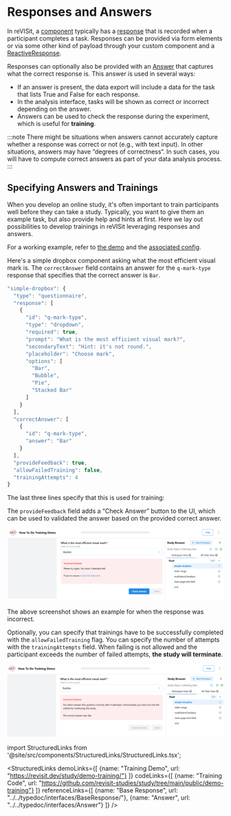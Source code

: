 # Responses and Answers

In reVISit, a [component](../../typedoc/interfaces/BaseIndividualComponent) typically has a [response](../../typedoc/interfaces/BaseResponse) that is recorded when a participant completes a task. Responses can be provided via form elements or via some other kind of payload through your custom component and a [ReactiveResponse](../../typedoc/interfaces/ReactiveResponse). 

Responses can optionally also be provided with an [Answer](../../typedoc/interfaces/Answer) that captures what the correct response is. This answer is used in several ways: 

 * If an answer is present, the data export will include a data for the task that lists True and False for each response. 
 * In the analysis interface, tasks will be shown as correct or incorrect depending on the answer. 
 * Answers can be used to check the response during the experiment, which is useful for **training**. 

:::note
There might be situations when answers cannot accurately capture whether a response was correct or not (e.g., with text input). In other situations, answers may have “degrees of correctness“. In such cases, you will have to compute correct answers as part of your data analysis process. 
:::

## Specifying Answers and Trainings

When you develop an online study, it's often important to train participants well before they can take a study. Typically, you want to give them an example task, but also provide help and hints at first. Here we lay out possibilities to develop trainings in reVISit leveraging responses and answers.

For a working example, refer to [the demo](https://revisit.dev/study/demo-training/) and the [associated config](https://github.com/revisit-studies/study/tree/main/public/demo-training).

Here's a simple dropbox component asking what the most efficient visual mark is. The `correctAnswer` field contains an answer for the `q-mark-type` response that specifies that the correct answer is `Bar`. 

```ts
"simple-dropbox": {
  "type": "questionnaire",
  "response": [
    {
      "id": "q-mark-type",
      "type": "dropdown",
      "required": true,
      "prompt": "What is the most efficient visual mark?",
      "secondaryText": "Hint: it's not round.",
      "placeholder": "Choose mark",
      "options": [
        "Bar",
        "Bubble",
        "Pie",
        "Stacked Bar"
      ]
    }
  ],
  "correctAnswer": [
    {
      "id": "q-mark-type",
      "answer": "Bar"
    }
  ],
  "provideFeedback": true,
  "allowFailedTraining": false,
  "trainingAttempts": 4
}
```

The last three lines specify that this is used for training: 

The `provideFeedback` field adds a “Check Answer” button to the UI, which can be used to validated the answer based on the provided correct answer. 

![Screenshot of the drop-down box asking about the most efficient visual mark, with an incorrect answer (Bubble). A warning is displayed that the answer is incorrect and the participant has three more attempts.](img/training-incorrect-answer.png)

The above screenshot shows an example for when the response was incorrect. 

Optionally, you can specify that trainings have to be successfully completed with the `allowFailedTraining` flag. You can specify the number of attempts with the `trainingAttempts` field. When failing is not allowed and the participant exceeds the number of failed attempts, **the study will terminate**. 

![Training failed](img/training-failed.png)

<!-- Importing links -->
import StructuredLinks from '@site/src/components/StructuredLinks/StructuredLinks.tsx';

<StructuredLinks
  demoLinks={[
    {name: "Training Demo", url: "https://revisit.dev/study/demo-training/"}
  ]}
  codeLinks={[
    {name: "Training Code", url: "https://github.com/revisit-studies/study/tree/main/public/demo-training"}
  ]}
  referenceLinks={[
    {name: "Base Response", url: "../../typedoc/interfaces/BaseResponse/"},
    {name: "Answer", url: "../../typedoc/interfaces/Answer"}
  ]}
/> 